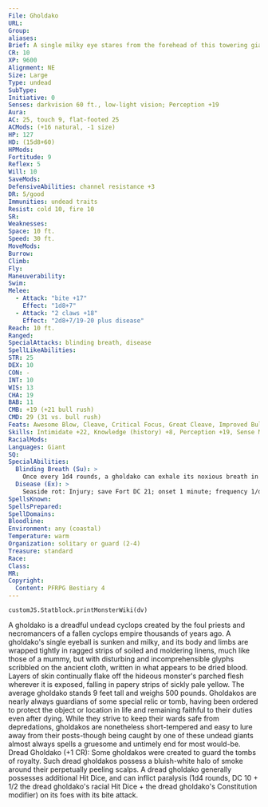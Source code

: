 ```yaml
---
File: Gholdako
URL: 
Group: 
aliases: 
Brief: A single milky eye stares from the forehead of this towering giant wrapped in filthy, rune-covered strips of bloody linen.
CR: 10
XP: 9600
Alignment: NE
Size: Large
Type: undead
SubType: 
Initiative: 0
Senses: darkvision 60 ft., low-light vision; Perception +19
Aura: 
AC: 25, touch 9, flat-footed 25
ACMods: (+16 natural, -1 size)
HP: 127
HD: (15d8+60)
HPMods: 
Fortitude: 9
Reflex: 5
Will: 10
SaveMods: 
DefensiveAbilities: channel resistance +3
DR: 5/good
Immunities: undead traits
Resist: cold 10, fire 10
SR: 
Weaknesses: 
Space: 10 ft.
Speed: 30 ft.
MoveMods: 
Burrow: 
Climb: 
Fly: 
Maneuverability: 
Swim: 
Melee: 
  - Attack: "bite +17"
    Effect: "1d8+7"
  - Attack: "2 claws +18"
    Effect: "2d8+7/19-20 plus disease"
Reach: 10 ft.
Ranged: 
SpecialAttacks: blinding breath, disease
SpellLikeAbilities: 
STR: 25
DEX: 10
CON: -
INT: 10
WIS: 13
CHA: 19
BAB: 11
CMB: +19 (+21 bull rush)
CMD: 29 (31 vs. bull rush)
Feats: Awesome Blow, Cleave, Critical Focus, Great Cleave, Improved Bull Rush, Improved Critical (claw), Power Attack, Weapon Focus (claw)
Skills: Intimidate +22, Knowledge (history) +8, Perception +19, Sense Motive +11, Stealth +14
RacialMods: 
Languages: Giant
SQ: 
SpecialAbilities:
  Blinding Breath (Su): >
    Once every 1d4 rounds, a gholdako can exhale its noxious breath in a 20-foot cone, permanently blinding any creatures in the affected area unless they succeed at a DC 21 Fortitude save. The save DC is Charisma-based.
  Disease (Ex): >
    Seaside rot: Injury; save Fort DC 21; onset 1 minute; frequency 1/day; effect 1d4 Str and 1d4 Dex; cure 2 consecutive saves. The save DC is Charisma-based.
SpellsKnown: 
SpellsPrepared: 
SpellDomains: 
Bloodline: 
Environment: any (coastal)
Temperature: warm
Organization: solitary or guard (2-4)
Treasure: standard
Race: 
Class: 
MR: 
Copyright:
  Content: PFRPG Bestiary 4
---
```

```dataviewjs
customJS.Statblock.printMonsterWiki(dv)
```
A gholdako is a dreadful undead cyclops created by the foul priests and necromancers of a fallen cyclops empire thousands of years ago. A gholdako's single eyeball is sunken and milky, and its body and limbs are wrapped tightly in ragged strips of soiled and moldering linens, much like those of a mummy, but with disturbing and incomprehensible glyphs scribbled on the ancient cloth, written in what appears to be dried blood. Layers of skin continually flake off the hideous monster's parched flesh wherever it is exposed, falling in papery strips of sickly pale yellow. The average gholdako stands 9 feet tall and weighs 500 pounds. Gholdakos are nearly always guardians of some special relic or tomb, having been ordered to protect the object or location in life and remaining faithful to their duties even after dying. While they strive to keep their wards safe from depredations, gholdakos are nonetheless short-tempered and easy to lure away from their posts-though being caught by one of these undead giants almost always spells a gruesome and untimely end for most would-be.  Dread Gholdako (+1 CR): Some gholdakos were created to guard the tombs of royalty. Such dread gholdakos possess a bluish-white halo of smoke around their perpetually peeling scalps. A dread gholdako generally possesses additional Hit Dice, and can inflict paralysis (1d4 rounds, DC 10 + 1/2 the dread gholdako's racial Hit Dice + the dread gholdako's Constitution modifier) on its foes with its bite attack.
